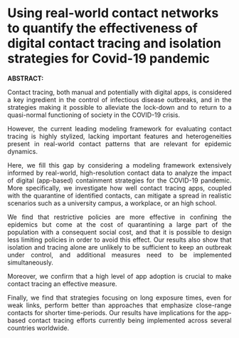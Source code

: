 # Using real-world contact networks to quantify the effectiveness of digital contact tracing and isolation strategies for Covid-19 pandemic

**ABSTRACT:**

<div style="text-align: justify">
Contact tracing, both manual and potentially with digital apps, is considered a key ingredient in the control of infectious disease outbreaks, and in the strategies making it possible to alleviate the lock-down and to return to a quasi-normal functioning of society in the COVID-19 crisis.

However, the current leading modeling framework for evaluating contact tracing is highly stylized, lacking important features
and heterogeneities present in real-world contact patterns that are relevant for epidemic dynamics.

Here, we fill this gap by considering a modeling framework extensively informed by real-world, high-resolution contact data to analyze the impact of digital (app-based) containment strategies for the COVID-19 pandemic. More specifically, we investigate how well contact tracing apps, coupled with the quarantine of identified contacts, can mitigate a spread in realistic scenarios such as a university campus, a workplace, or an high school.

We find that restrictive policies are more effective in confining the epidemics but come at the cost of quarantining a large part of the population with a consequent social cost, and that it is possible to design less limiting policies in order to avoid this effect. Our results also show that isolation and tracing alone are unlikely to be sufficient to keep an outbreak under control, and additional measures need to be implemented simultaneously. 

Moreover, we confirm that a high level of app adoption is crucial to make contact tracing an effective measure.

Finally, we find that strategies focusing on long exposure times, even for weak links, perform better than approaches that emphasize close-range contacts for shorter time-periods. Our results have implications for the app-based contact tracing efforts currently being implemented across several countries worldwide.
</div>
